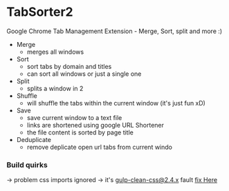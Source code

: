 # TabSorter2
Google Chrome Tab Management Extension - Merge, Sort, split and more :)

- Merge
   - merges all windows
- Sort
   - sort tabs by domain and titles
   - can sort all windows or just a single one
- Split
   - splits a window in 2
- Shuffle
   - will shuffle the tabs within the current window  (it's just fun xD)
- Save 
   - save current window to a text file
   - links are shortened using google URL Shortener 
   - the file content is sorted by page title
- Deduplicate
  - remove deplicate open url tabs from current windo


### Build quirks
 -> problem css imports ignored
   -> it's gulp-clean-css@2.4.x fault [fix Here](https://github.com/opensensorhub/osh-js/issues/36)
